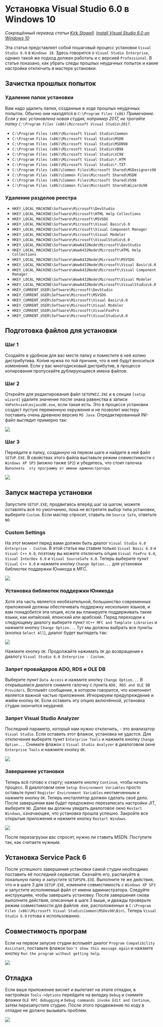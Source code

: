 # Установка Visual Studio 6.0 в Windows 10

*Сокращённый перевод статьи [Kirk Stowell](https://www.codeproject.com/script/Membership/View.aspx?mid=126). [Install Visual Studio 6.0 on Windows 10](https://www.codeproject.com/Articles/1191047/Install-Visual-Studio-on-Windows)*

Эта статья представляет собой пошаговый процесс установки `Visual Studio 6.0` в `Windows 10`. Здесь говорится о `Visual Studio Enterprise`, однако такой же подход должен работать и с версией `Professional`. В статье показано, как убрать следы прошлых неудачных попыток и какие настройки отключить в мастере установки.

## Зачистка прошлых попыток

### Удаление папок установки

Вам надо удалить папки, созданные в ходе прошлых неудачных попыток. Обычно они находятся в `C:\Program Files (x86)`
*Примечание. Если у вас установлена новая студия, например 2017, не трогайте папку `C:\Program Files (x86)\Microsoft Visual Studio\2017`.*

- `C:\Program Files (x86)\Microsoft Visual Studio\Common`
- `C:\Program Files (x86)\Microsoft Visual Studio\MSDN`
- `C:\Program Files (x86)\Microsoft Visual Studio\MSDN98`
- `C:\Program Files (x86)\Microsoft Visual Studio\VB98`
- `C:\Program Files (x86)\Microsoft Visual Studio\VC98`
- `C:\Program Files (x86)\Microsoft Visual Studio\*.HTM`
- `C:\Program Files (x86)\Microsoft Visual Studio\*.TXT`
- `C:\Program Files (x86)\Common Files\Microsoft Shared\MSDesigners98`
- `C:\Program Files (x86)\Common Files\Microsoft Shared\MSDN`
- `C:\Program Files (x86)\Common Files\Microsoft Shared\VS98`
- `C:\Program Files (x86)\Common Files\Microsoft Shared\Wizards98`

### Удаление разделов реестра

- `HKEY_LOCAL_MACHINE\Software\Microsoft\DevStudio`
- `HKEY_LOCAL_MACHINE\Software\Microsoft\HTML Help Collections`
- `HKEY_LOCAL_MACHINE\Software\Microsoft\MSVSDG`
- `HKEY_LOCAL_MACHINE\Software\Microsoft\Visual Basic\6.0`
- `HKEY_LOCAL_MACHINE\Software\Microsoft\Visual Component Manager`
- `HKEY_LOCAL_MACHINE\Software\Microsoft\Visual Modeler`
- `HKEY_LOCAL_MACHINE\Software\Microsoft\VisualStudio\6.0`
- `HKEY_LOCAL_MACHINE\Software\Wow6432Node\Microsoft\DevStudio`
- `HKEY_LOCAL_MACHINE\Software\Wow6432Node\Microsoft\HTML Help Collections`
- `HKEY_LOCAL_MACHINE\Software\Wow6432Node\Microsoft\MSVSDG`
- `HKEY_LOCAL_MACHINE\Software\Wow6432Node\Microsoft\Visual Basic\6.0`
- `HKEY_LOCAL_MACHINE\Software\Wow6432Node\Microsoft\Visual Component Manager`
- `HKEY_LOCAL_MACHINE\Software\Wow6432Node\Microsoft\Visual Modeler`
- `HKEY_LOCAL_MACHINE\Software\Wow6432Node\Microsoft\VisualStudio\6.0`
- `HKEY_CURRENT_USER\Software\Microsoft\DevStudio`
- `HKEY_CURRENT_USER\Software\Microsoft\MSVSDG`
- `HKEY_CURRENT_USER\Software\Microsoft\Visual Basic\6.0`
- `HKEY_CURRENT_USER\Software\Microsoft\Visual Modeler`
- `HKEY_CURRENT_USER\Software\Microsoft\VisualFoxPro`
- `HKEY_CURRENT_USER\Software\Microsoft\VisualStudio\6.0`

## Подготовка файлов для установки

### Шаг 1

Создайте в удобном для вас месте папку и поместите в неё копию дистрибутива. Копия нужна по той причине, что в неё будут вноситься изменения. Если у вас многодисковый дистрибутив, в процессе копирования пропускайте дублирующиеся имена файлов.

### Шаг 2

Откройте для редактирования файл `SETUPWIZ.INI` и в секции `[setup wizard]` удалите значение после знака равенства в  записи `VmPath=ie4\msjavx86.exe`, если такая есть. Это в процессе установки создаст пустую переменную окружения и не позволит мастеру поставить очень древнюю версию `MS Java`. Отредактированный INI-файл выглядит примерно так:

![](https://www.codeproject.com/KB/install/1191047/setupwiz_ini.png)

### Шаг 3

Перейдите в папку, созданную на первом шаге и найдите в ней файл `SETUP.EXE`. В свойствах этого файла выставьте режим совместимости с `Windows XP SP3` (можно также `SP2`) и убедитесь, что стоит галочка `Выполнять  эту программу от имени администратора`.

![](https://www.codeproject.com/KB/install/1191047/setup_exe.png)

## Запуск мастера установки

Запустите `SETUP.EXE`; продвигаясь вперёд шаг за шагом, можете оставлять всё по умолчанию, пока не встретите выбор типа установки, выберите `Custom`. Если мастер спросит, ставить ли `Source Safe`, ответьте `NO`.

### Custom Settings

На этот момент перед вами должен быть диалог `Visual Studio 6.0 Enterprise - Custom`. В этой статье мы ставим только `Visual Basic 6.0` и `Visual C++ 6.0`, поэтому вы можете отключить опции `Visual FoxPro 6.0`, `Visual InterDev 6.0` и `Visual SourceSafe 6.0`. Теперь выберите пункт `Visual C++ 6.0` и нажмите кнопку `Change Option...` для установки библиотек поддержки Юникода в MFC.

![](https://www.codeproject.com/KB/install/1191047/custom.png)

### Установка библиотек поддержки Юникода

Хотя эта часть является необязательной, большинство современных приложений должны обеспечивать поддержку нескольких языков, и вам понадобится эта опция, если вы планируете поддерживать такие языки, как китайский, японский или арабский. Перед переходом к следующему диалогу выберите пункт `VC++ MFC and Template Libraries` и нажмите кнопку `Change Option...` Тут мы должны выбрать все пункты (кнопка `Select All`), диалог будет выглядеть так:

![](https://www.codeproject.com/KB/install/1191047/unicode.png)

Нажмите кнопку `OK`. Продолжайте нажимать `OK` до возвращения к диалогу `Visual Studio 6.0 Enterprise - Custom`.

### Запрет провайдеров ADO, RDS и OLE DB

Выберите пункт `Data Access` и нажмите кнопку `Change Option...` В открывшемся диалоге снимите галочку с пункта `ADO, RDS and OLE DB Providers`. Всплывёт сообщение, в котором говорится, что компонент является важной частью приложения. Игнорируем предупреждение и жмём кнопку `OK`. Если оставить эту опцию включённой, установка студии окончится неудачей.

### Запрет Visual Studio Analyzer

Последний параметр, который нам нужно отключить, - это анализатор `Visual Studio`. Если оставить этот флажок, установка не удастся. Для отключения выберите пункт `Enterprise Tools` и нажмите кнопку `Change Option...` Снимите флажок с `Visual Studio Analyzer` в диалоговом окне `Enterprise Tools` и нажмите кнопку `OK`.

![](https://www.codeproject.com/KB/install/1191047/analyzer.png)

### Завершение установки

Теперь всё готово к старту; нажмите кнопку `Continue`, чтобы начать процесс. В диалоговом окне `Setup Environment Variables` просто оставьте пункт `Register Environment Variables` неотмеченным и нажмите кнопку `OK`. Теперь инсталлятор должен сделать своё дело. После завершения вам будет предложено перезаписать настройки JIT, выберите `NO`. Далее вы должны увидеть диалоговое окно `Restart Windows`, означающее, что установка прошла успешно. Закройте все открытые приложения и нажмите кнопку `Restart Windows`.

![](https://www.codeproject.com/KB/install/1191047/restart.png)

После перезагрузки вас спросят, нужно ли ставить MSDN. Поступите так, как считаете нужным.

## Установка Service Pack 6

После успешного завершения установки самой студии необходимо поставить её последний сервиспак. Скачайте его, распакуйте в локальную папку и запустите `SETUPSP6.EXE`. Выполните те же действия, что и в шаге 3 для `SETUP.EXE`, измените совместимость с `Windows XP SP3` и запустите исполняемый файл от имени администратора. Следуйте инструкциям, чтобы завершить установку.
После завершения снова выполните действия, описанные в шаге 3 выше, и дважды проверьте режим совместимости для файлов .exe, расположенных в `C:\Program Files (x86)\Microsoft Visual Studio\Common\MSDev98\Bin\`. Теперь `Visual Studio 6.0` готова к использованию.

## Совместимость програм

Если на первом запуске студии всплывёт диалог  `Program Compatibility Assistant`, поставьте флажок `Don't show this message again` и нажмите кнопку `Run the program without getting help`.

![](https://www.codeproject.com/KB/install/1191047/vs-compat.png)

## Отладка

Если ваше приложение виснет и вылетает на этапе отладки, в настройках `Tools->Options` перейдите на вкладку `Debug` и снимите флажки `OLE RPC debugging` и `Debug commands invoke Edit and Continue`, затем перезапустите студию. После этого продвижение по коду в отладке не должно вызывать проблем.

![](https://www.codeproject.com/KB/install/1191047/vs-debug.png)
